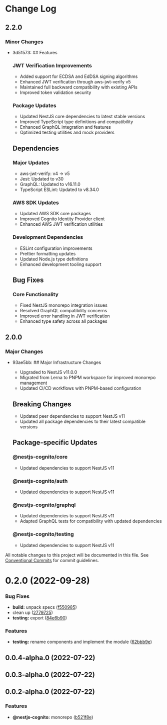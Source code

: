 # Change Log

## 2.2.0

### Minor Changes

- 3d51573: ## Features

  ### JWT Verification Improvements

  - Added support for ECDSA and EdDSA signing algorithms
  - Enhanced JWT verification through aws-jwt-verify v5
  - Maintained full backward compatibility with existing APIs
  - Improved token validation security

  ### Package Updates

  - Updated NestJS core dependencies to latest stable versions
  - Improved TypeScript type definitions and compatibility
  - Enhanced GraphQL integration and features
  - Optimized testing utilities and mock providers

  ## Dependencies

  ### Major Updates

  - aws-jwt-verify: v4 → v5
  - Jest: Updated to v30
  - GraphQL: Updated to v16.11.0
  - TypeScript ESLint: Updated to v8.34.0

  ### AWS SDK Updates

  - Updated AWS SDK core packages
  - Improved Cognito Identity Provider client
  - Enhanced AWS JWT verification utilities

  ### Development Dependencies

  - ESLint configuration improvements
  - Prettier formatting updates
  - Updated Node.js type definitions
  - Enhanced development tooling support

  ## Bug Fixes

  ### Core Functionality

  - Fixed NestJS monorepo integration issues
  - Resolved GraphQL compatibility concerns
  - Improved error handling in JWT verification
  - Enhanced type safety across all packages

## 2.0.0

### Major Changes

- 93ae5bb: ## Major Infrastructure Changes

  - Upgraded to NestJS v11.0.0
  - Migrated from Lerna to PNPM workspace for improved monorepo management
  - Updated CI/CD workflows with PNPM-based configuration

  ## Breaking Changes

  - Updated peer dependencies to support NestJS v11
  - Updated all package dependencies to their latest compatible versions

  ## Package-specific Updates

  ### @nestjs-cognito/core

  - Updated dependencies to support NestJS v11

  ### @nestjs-cognito/auth

  - Updated dependencies to support NestJS v11

  ### @nestjs-cognito/graphql

  - Updated dependencies to support NestJS v11
  - Adapted GraphQL tests for compatibility with updated dependencies

  ### @nestjs-cognito/testing

  - Updated dependencies to support NestJS v11

All notable changes to this project will be documented in this file.
See [Conventional Commits](https://conventionalcommits.org) for commit guidelines.

# 0.2.0 (2022-09-28)

### Bug Fixes

- **build:** unpack specs ([f550985](https://github.com/Lokicoule/nestjs-cognito/commit/f550985acb9687551bc78a5af815b23c51bea186))
- clean up ([2779725](https://github.com/Lokicoule/nestjs-cognito/commit/2779725f11ceabae373a8f75481871204c226ce9))
- **testing:** export ([84e6b90](https://github.com/Lokicoule/nestjs-cognito/commit/84e6b90d1b4ecf07bb9642e840992dd11f5271e2))

### Features

- **testing:** rename components and implement the module ([62bbb9e](https://github.com/Lokicoule/nestjs-cognito/commit/62bbb9ed74bc180fb9449852d54c4d091ea7b70a))

## 0.0.4-alpha.0 (2022-07-22)

## 0.0.3-alpha.0 (2022-07-22)

## 0.0.2-alpha.0 (2022-07-22)

### Features

- **@nestjs-cognito:** monorepo ([b521f8e](https://github.com/Lokicoule/nestjs-cognito/commit/b521f8e1eaaf169edb99b35ab61a7a3870235396))
